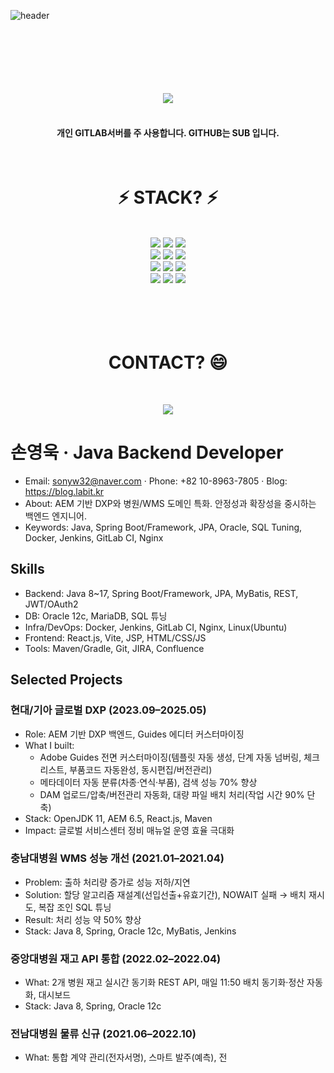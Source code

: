 ![header](https://capsule-render.vercel.app/api?type=waving&color=gradient&height=120&animation=fadeIn&section=footer&text=🤔LABIT&fontAlign=70)


</br>
</br>
</br>
</br>
</br>
</br>


<div align="center">
<img src="https://user-images.githubusercontent.com/60971782/230781676-8ea96ca2-f64f-4f43-ae84-5d950df7d030.png"/>
</div>
</br>

<div align="center">
<h4> 개인 GITLAB서버를 주 사용합니다. GITHUB는 SUB 입니다.</h4>
</div>
</br>


<div align="center">
<h1>⚡ STACK? ⚡</h1>
</div>

</br>
<div align="center">
 <img src="https://img.shields.io/badge/React-61DAFB?style=for-the-badge&logo=React&logoColor=white">
 <img src="https://img.shields.io/badge/JAVA-3776AB?style=for-the-badge&logo=JAVA&logoColor=white">
 <img src="https://img.shields.io/badge/JAVASCRIPT-F7DF1E?style=for-the-badge&logo=JAVASCRIPT&logoColor=white">
 </br>
 <img src="https://img.shields.io/badge/Gradle-02303A?style=for-the-badge&logo=Gradle&logoColor=white">
 <img src="https://img.shields.io/badge/Oracle-F80000?style=for-the-badge&logo=Oracle&logoColor=white">
 <img src="https://img.shields.io/badge/Jenkins-D24939?style=for-the-badge&logo=Jenkins&logoColor=white">
 </br>
 <img src="https://img.shields.io/badge/GITLAB-FC6D26?style=for-the-badge&logo=GITLAB&logoColor=white">
 <img src="https://img.shields.io/badge/NGINX-009639?style=for-the-badge&logo=NGINX&logoColor=white">
 <img src="https://img.shields.io/badge/OCP-F80000?style=for-the-badge&logo=ORACLE&logoColor=white">
 </br>
 <img src="https://img.shields.io/badge/CSS-1572B6?style=for-the-badge&logo=CSS3&logoColor=white">
 <img src="https://img.shields.io/badge/MAVEN-5A6AB1?style=for-the-badge&logo=MAVEN&logoColor=white">
 <img src="https://img.shields.io/badge/subversion-809CC9?style=for-the-badge&logo=subversion&logoColor=white">
 
 
</div>
 </br>
 </br>
 </br>


<div align="center">
 </br>
<h1> CONTACT? 😄</h1>
</br>

<a href="http://labit.pe.kr"><img src="https://img.shields.io/badge/Tech blog-20C997?style=flat-square&logo=Velog&&logoColor=white"/></a>

</div>



# 손영욱 · Java Backend Developer
- Email: sonyw32@naver.com · Phone: +82 10-8963-7805 · Blog: https://blog.labit.kr
- About: AEM 기반 DXP와 병원/WMS 도메인 특화. 안정성과 확장성을 중시하는 백엔드 엔지니어. 
- Keywords: Java, Spring Boot/Framework, JPA, Oracle, SQL Tuning, Docker, Jenkins, GitLab CI, Nginx

## Skills
- Backend: Java 8~17, Spring Boot/Framework, JPA, MyBatis, REST, JWT/OAuth2
- DB: Oracle 12c, MariaDB, SQL 튜닝
- Infra/DevOps: Docker, Jenkins, GitLab CI, Nginx, Linux(Ubuntu)
- Frontend: React.js, Vite, JSP, HTML/CSS/JS
- Tools: Maven/Gradle, Git, JIRA, Confluence

## Selected Projects
### 현대/기아 글로벌 DXP (2023.09–2025.05)
- Role: AEM 기반 DXP 백엔드, Guides 에디터 커스터마이징
- What I built:
  - Adobe Guides 전면 커스터마이징(템플릿 자동 생성, 단계 자동 넘버링, 체크리스트, 부품코드 자동완성, 동시편집/버전관리)
  - 메타데이터 자동 분류(차종·연식·부품), 검색 성능 70% 향상
  - DAM 업로드/압축/버전관리 자동화, 대량 파일 배치 처리(작업 시간 90% 단축)
- Stack: OpenJDK 11, AEM 6.5, React.js, Maven
- Impact: 글로벌 서비스센터 정비 매뉴얼 운영 효율 극대화
  <!-- 참고: filecite turn0file7 -->

### 충남대병원 WMS 성능 개선 (2021.01–2021.04)
- Problem: 출하 처리량 증가로 성능 저하/지연
- Solution: 할당 알고리즘 재설계(선입선출+유효기간), NOWAIT 실패 → 배치 재시도, 복잡 조인 SQL 튜닝
- Result: 처리 성능 약 50% 향상
- Stack: Java 8, Spring, Oracle 12c, MyBatis, Jenkins
  <!-- 참고: filecite turn0file3 -->

### 중앙대병원 재고 API 통합 (2022.02–2022.04)
- What: 2개 병원 재고 실시간 동기화 REST API, 매일 11:50 배치 동기화·정산 자동화, 대시보드
- Stack: Java 8, Spring, Oracle 12c
  <!-- 참고: filecite turn0file4 -->

### 전남대병원 물류 신규 (2021.06–2022.10)
- What: 통합 계약 관리(전자서명), 스마트 발주(예측), 전



<!--
**Sonyw95/Sonyw95** is a ✨ _special_ ✨ repository because its `README.md` (this file) appears on your GitHub profile.

Here are some ideas to get you started:

- 🔭 I’m currently working on ...
- 🌱 I’m currently learning ...
- 👯 I’m looking to collaborate on ...
- 🤔 I’m looking for help with ...
- 💬 Ask me about ...
- 📫 How to reach me: ...
- 😄 Pronouns: ...
- ⚡ Fun fact: ...
-->
